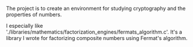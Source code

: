 The project is to create an environment for studying cryptography and the properties of numbers.

I especially like './libraries/mathematics/factorization\_engines/fermats\_algorithm.c'.
It's a library I wrote for factorizing composite numbers using Fermat's algorithm.
